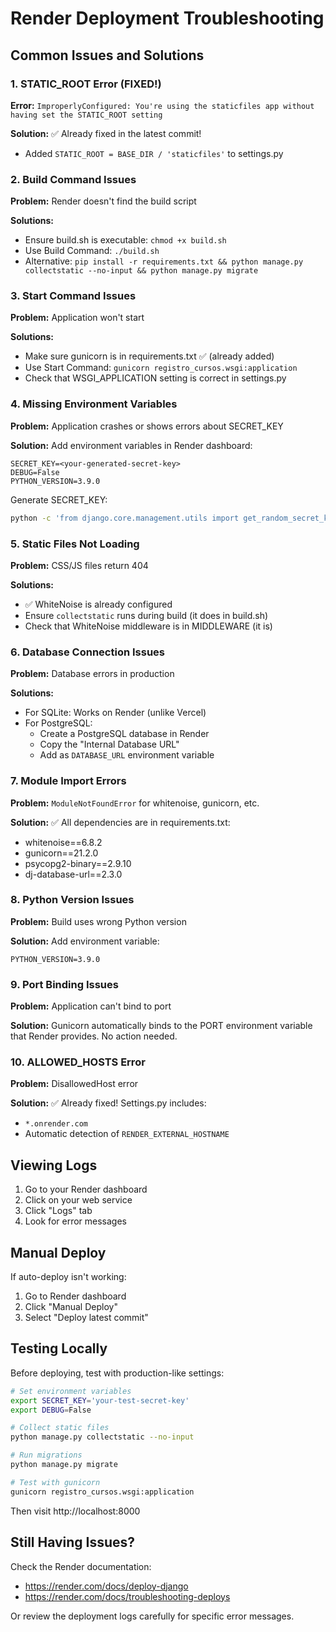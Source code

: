 # Render Deployment Troubleshooting

## Common Issues and Solutions

### 1. STATIC_ROOT Error (FIXED!)
**Error:** `ImproperlyConfigured: You're using the staticfiles app without having set the STATIC_ROOT setting`

**Solution:** ✅ Already fixed in the latest commit!
- Added `STATIC_ROOT = BASE_DIR / 'staticfiles'` to settings.py

### 2. Build Command Issues
**Problem:** Render doesn't find the build script

**Solutions:**
- Ensure build.sh is executable: `chmod +x build.sh`
- Use Build Command: `./build.sh`
- Alternative: `pip install -r requirements.txt && python manage.py collectstatic --no-input && python manage.py migrate`

### 3. Start Command Issues
**Problem:** Application won't start

**Solutions:**
- Make sure gunicorn is in requirements.txt ✅ (already added)
- Use Start Command: `gunicorn registro_cursos.wsgi:application`
- Check that WSGI_APPLICATION setting is correct in settings.py

### 4. Missing Environment Variables
**Problem:** Application crashes or shows errors about SECRET_KEY

**Solution:** Add environment variables in Render dashboard:
```
SECRET_KEY=<your-generated-secret-key>
DEBUG=False
PYTHON_VERSION=3.9.0
```

Generate SECRET_KEY:
```bash
python -c 'from django.core.management.utils import get_random_secret_key; print(get_random_secret_key())'
```

### 5. Static Files Not Loading
**Problem:** CSS/JS files return 404

**Solutions:**
- ✅ WhiteNoise is already configured
- Ensure `collectstatic` runs during build (it does in build.sh)
- Check that WhiteNoise middleware is in MIDDLEWARE (it is)

### 6. Database Connection Issues
**Problem:** Database errors in production

**Solutions:**
- For SQLite: Works on Render (unlike Vercel)
- For PostgreSQL: 
  - Create a PostgreSQL database in Render
  - Copy the "Internal Database URL"
  - Add as `DATABASE_URL` environment variable

### 7. Module Import Errors
**Problem:** `ModuleNotFoundError` for whitenoise, gunicorn, etc.

**Solution:** ✅ All dependencies are in requirements.txt:
- whitenoise==6.8.2
- gunicorn==21.2.0
- psycopg2-binary==2.9.10
- dj-database-url==2.3.0

### 8. Python Version Issues
**Problem:** Build uses wrong Python version

**Solution:** Add environment variable:
```
PYTHON_VERSION=3.9.0
```

### 9. Port Binding Issues
**Problem:** Application can't bind to port

**Solution:** Gunicorn automatically binds to the PORT environment variable that Render provides. No action needed.

### 10. ALLOWED_HOSTS Error
**Problem:** DisallowedHost error

**Solution:** ✅ Already fixed! Settings.py includes:
- `*.onrender.com`
- Automatic detection of `RENDER_EXTERNAL_HOSTNAME`

## Viewing Logs

1. Go to your Render dashboard
2. Click on your web service
3. Click "Logs" tab
4. Look for error messages

## Manual Deploy

If auto-deploy isn't working:
1. Go to Render dashboard
2. Click "Manual Deploy"
3. Select "Deploy latest commit"

## Testing Locally

Before deploying, test with production-like settings:

```bash
# Set environment variables
export SECRET_KEY='your-test-secret-key'
export DEBUG=False

# Collect static files
python manage.py collectstatic --no-input

# Run migrations
python manage.py migrate

# Test with gunicorn
gunicorn registro_cursos.wsgi:application
```

Then visit http://localhost:8000

## Still Having Issues?

Check the Render documentation:
- https://render.com/docs/deploy-django
- https://render.com/docs/troubleshooting-deploys

Or review the deployment logs carefully for specific error messages.
